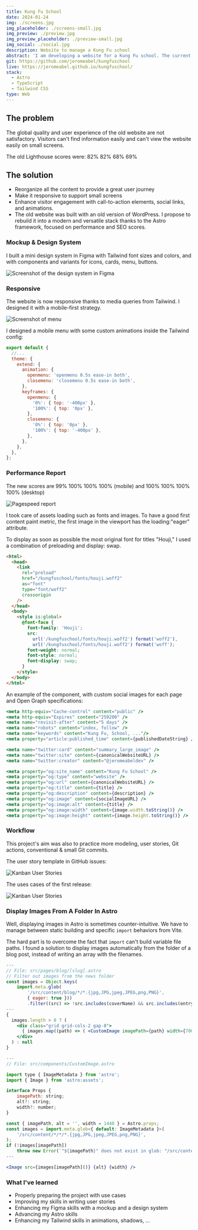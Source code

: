 ```yaml
---
title: Kung Fu School
date: 2024-01-24
img: ./screens.jpg
img_placeholder: ./screens-small.jpg
img_preview: ./preview.jpg
img_preview_placeholder: ./preview-small.jpg
img_social: ./social.jpg
description: Website to manage a Kung Fu school
abstract: 'I am developing a website for a Kung Fu school. The current website is outdated and does not reflect current best practices in web design. My work involves designing and developing a complete redesign of the website. Additionally, I would like to integrate other services such as content management, registration, and learning tracking.'
git: https://github.com/jeromeabel/kungfuschool
live: https://jeromeabel.github.io/kungfuschool/
stack:
  - Astro
  - TypeScript
  - Tailwind CSS
type: Web
---
```


## The problem

The global quality and user experience of the old website are not satisfactory. Visitors can't find information easily and can't view the website easily on small screens.

The old Lighthouse scores were: 82% 82% 68% 69%

## The solution

- Reorganize all the content to provide a great user journey
- Make it responsive to support small screens
- Enhance visitor engagement with call-to-action elements, social links, and animations.
- The old website was built with an old version of WordPress. I propose to rebuild it into a modern and versatile stack thanks to the Astro framework, focused on performance and SEO scores.

### Mockup & Design System

I built a mini design system in Figma with Tailwind font sizes and colors, and with components and variants for icons, cards, menu, buttons.

![Screenshot of the design system in Figma](./figma.jpg)

### Responsive

The website is now responsive thanks to media queries from Tailwind. I designed it with a mobile-first strategy.

![Screenshot of menu](./menu.jpg)

I designed a mobile menu with some custom animations inside the Tailwind config:

```js
export default {
  //...
  theme: {
    extend: {
      animation: {
        openmenu: 'openmenu 0.5s ease-in both',
        closemenu: 'closemenu 0.5s ease-in both',
      },
      keyframes: {
        openmenu: {
          '0%': { top: '-400px' },
          '100%': { top: '0px' },
        },
        closemenu: {
          '0%': { top: '0px' },
          '100%': { top: '-400px' },
        },
      },
    },
  },
};
```

### Performance Report

The new scores are 99% 100% 100% 100% (mobile) and 100% 100% 100% 100% (desktop)

![Pagespeed report](./pagespeed.png)

I took care of assets loading such as fonts and images. To have a good first content paint metric, the first image in the viewport has the loading:"eager" attribute.

To display as soon as possible the most original font for titles "Houji," I used a combination of preloading and display: swap.

```html
<html>
  <head>
    <link
      rel="preload"
      href="/kungfuschool/fonts/houji.woff2"
      as="font"
      type="font/woff2"
      crossorigin
    />
  </head>
  <body>
    <style is:global>
      @font-face {
        font-family: 'Houji';
        src:
          url('/kungfuschool/fonts/houji.woff2') format('woff2'),
          url('/kungfuschool/fonts/houji.woff2') format('woff');
        font-weight: normal;
        font-style: normal;
        font-display: swap;
      }
    </style>
  </body>
</html>
```

An example of the <SEO /> component, with custom social images for each page and Open Graph specifications:

```jsx
<meta http-equiv="Cache-control" content="public" />
<meta http-equiv="Expires" content="259200" />
<meta name="revisit-after" content="5 days" />
<meta name="robots" content="index, follow" />
<meta name="keywords" content="Kung Fu, School, ..."/>
<meta property="article:published_time" content={publishedDateString} />

<meta name="twitter:card" content="summary_large_image" />
<meta name="twitter:site" content={canonicalWebsiteURL} />
<meta name="twitter:creator" content="@jeromeabeldev" />

<meta property="og:site_name" content="Kung Fu School" />
<meta property="og:type" content="website" />
<meta property="og:url" content={canonicalWebsiteURL} />
<meta property="og:title" content={title} />
<meta property="og:description" content={description} />
<meta property="og:image" content={socialImageURL} />
<meta property="og:image:alt" content={title} />
<meta property="og:image:width" content={image.width.toString()} />
<meta property="og:image:height" content={image.height.toString()} />
```

### Workflow

This project's aim was also to practice more modeling, user stories, Git actions, conventional & small Git commits.

The user story template in GitHub issues:

![Kanban User Stories](./userstory.jpg)

The uses cases of the first release:

![Kanban User Stories](./mermaid.jpg)

### Display Images From A Folder In Astro

Well, displaying images in Astro is sometimes counter-intuitive. We have to manage between static building and specific `import` behaviors from Vite.

The hard part is to overcome the fact that `import` can't build variable file paths. I found a solution to display images automatically from the folder of a blog post, instead of writing an array with the filenames.

```jsx
---
// File: src/pages/blog/[slug].astro
// Filter out images from the news folder
const images = Object.keys(
    import.meta.glob(
		'/src/content/blog/*/*.{jpg,JPG,jpeg,JPEG,png,PNG}',
		{ eager: true }))
		.filter((src) => !src.includes(coverName) && src.includes(entry.slug));
---
{
  images.length > 0 ? (
    <div class="grid grid-cols-2 gap-8">
      { images.map((path) => ( <CustomImage imagePath={path} width={700} /> )) }
    </div>
  ) : null
}
```

```jsx
---
// File: src/components/CustomImage.astro

import type { ImageMetadata } from 'astro';
import { Image } from 'astro:assets';

interface Props {
    imagePath: string;
    alt?: string;
    width?: number;
}

const { imagePath, alt = '', width = 1440 } = Astro.props;
const images = import.meta.glob<{ default: ImageMetadata }>(
    '/src/content/*/*/*.{jpg,JPG,jpeg,JPEG,png,PNG}',
);
if (!images[imagePath])
    throw new Error(`"${imagePath}" does not exist in glob: "/src/content/*/*/*.{jpeg,jpg,png,gif}"`);
---

<Image src={images[imagePath]()} {alt} {width} />
```

### What I've learned

- Properly preparing the project with use cases
- Improving my skills in writing user stories
- Enhancing my Figma skills with a mockup and a design system
- Advancing my Astro skills
- Enhancing my Tailwind skills in animations, shadows, ...
